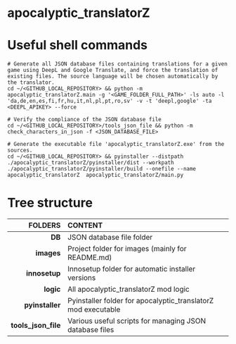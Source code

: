 # apocalyptic_translatorZ

# Useful shell commands

```
# Generate all JSON database files containing translations for a given game using DeepL and Google Translate, and force the translation of existing files. The source language will be chosen automatically by the translator.
cd ~/<GITHUB_LOCAL_REPOSITORY> && python -m apocalyptic_translatorZ.main -g '<GAME_FOLDER_FULL_PATH>' -ls auto -l 'da,de,en,es,fi,fr,hu,it,nl,pl,pt,ro,sv' -v -t 'deepl,google' -ta <DEEPL_APIKEY> --force

# Verify the compliance of the JSON database file
cd ~/<GITHUB_LOCAL_REPOSITORY>/tools_json_file && python -m check_characters_in_json -f <JSON_DATABASE_FILE>

# Generate the executable file 'apocalyptic_translatorZ.exe' from the sources.
cd ~/<GITHUB_LOCAL_REPOSITORY> && pyinstaller --distpath ./apocalyptic_translatorZ/pyinstaller/dist --workpath ./apocalyptic_translatorZ/pyinstaller/build --onefile --name apocalyptic_translatorZ  apocalyptic_translatorZ/main.py
```

# Tree structure

| FOLDERS             | CONTENT                                                       |
|--------------------:|:--------------------------------------------------------------|
| **DB**              | JSON database file folder                                     |
| **images**          | Project folder for images (mainly for README.md)              |
| **innosetup**       | Innosetup folder for automatic installer versions             |
| **logic**           | All apocalyptic_translatorZ mod logic                         |
| **pyinstaller**     | Pyinstaller folder for apocalyptic_translatorZ mod executable |
| **tools_json_file** | Various useful scripts for managing JSON database files       |

